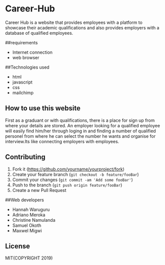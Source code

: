 # Career-Hub
Career Hub is a website that provides employees with a platform to showcase their academic qualifications and also provides employers with a database of qualified employees.

##requirements
*  Internet connection
*  web browser

##Technologies used
*  html
*  javascript
*  css
*  mailchimp

## How to use this website

First as a graduant or with qualifications, there is a place for sign up from where your details are stored. An employer looking for a qualified employee will easily find him/her through loging in and finding a number of qualified personel from where he can select the number he wants and organise for interview.Its like connecting employers with employees.



## Contributing

1. Fork it (<https://github.com/yourname/yourproject/fork>)
2. Create your feature branch (`git checkout -b feature/fooBar`)
3. Commit your changes (`git commit -am 'Add some fooBar'`)
4. Push to the branch (`git push origin feature/fooBar`)
5. Create a new Pull Request

##Web developers
*  Hannah Waruguru
*  Adriano Meroka
*  Christine Namulanda
*  Samuel Okoth
*  Maxwel Migwi

## License
MIT(COPYRIGHT 2019)
